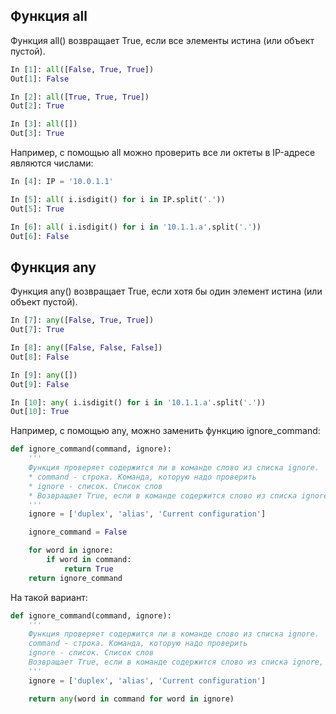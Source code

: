 ## Функция all

Функция all() возвращает True, если все элементы истина (или объект пустой).
```python
In [1]: all([False, True, True])
Out[1]: False

In [2]: all([True, True, True])
Out[2]: True

In [3]: all([])
Out[3]: True
```

Например, с помощью all можно проверить все ли октеты в IP-адресе являются числами:
```python
In [4]: IP = '10.0.1.1'

In [5]: all( i.isdigit() for i in IP.split('.'))
Out[5]: True

In [6]: all( i.isdigit() for i in '10.1.1.a'.split('.'))
Out[6]: False
```


## Функция any

Функция any() возвращает True, если хотя бы один элемент истина (или объект пустой).
```python
In [7]: any([False, True, True])
Out[7]: True

In [8]: any([False, False, False])
Out[8]: False

In [9]: any([])
Out[9]: False

In [10]: any( i.isdigit() for i in '10.1.1.a'.split('.'))
Out[10]: True
```


Например, с помощью any, можно заменить функцию ignore_command:
```python
def ignore_command(command, ignore):
    '''
    Функция проверяет содержится ли в команде слово из списка ignore.
    * command - строка. Команда, которую надо проверить
    * ignore - список. Список слов
    * Возвращает True, если в команде содержится слово из списка ignore, False - если нет
    '''
    ignore = ['duplex', 'alias', 'Current configuration']

    ignore_command = False

    for word in ignore:
        if word in command:
            return True
    return ignore_command
```

На такой вариант:
```python
def ignore_command(command, ignore):
    '''
    Функция проверяет содержится ли в команде слово из списка ignore.
    command - строка. Команда, которую надо проверить
    ignore - список. Список слов
    Возвращает True, если в команде содержится слово из списка ignore, False - если нет
    '''
    ignore = ['duplex', 'alias', 'Current configuration']

    return any(word in command for word in ignore)
```

